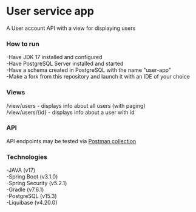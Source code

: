# User service app
A User account API with a view for displaying users
<h3> How to run </h3>
   -Have JDK 17 installed and configured
<br>  -Have PostgreSQL Server installed and started
<br>  -Have a schema created in PostgreSQL with the name "user-app"
<br>  -Make a fork from this repository and launch it with an IDE of your choice
<h3> Views </h3>
   /view/users - displays info about all users (with paging)
   <br> /view/users/{id} - displays info about a user with id
<h3> API </h3>
   API endpoints may be tested via <a href="https://www.postman.com/winter-flare-675251/workspace/user-app/collection/27138445-f4b5064a-43d9-49a0-841f-10a9a2d23536?action=share&creator=27138445">Postman collection</a>
<h3> Technologies </h3>
   -JAVA (v17)
<br>  -Spring Boot (v3.1.0)
<br>  -Spring Security (v5.2.1)
<br>  -Gradle (v7.6.1)
<br>  -PostgreSQL (v15.3)
<br>  -Liquibase (v4.20.0)
